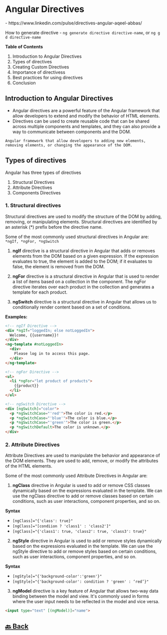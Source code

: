 <h1>Angular Directives</h1> - https://www.linkedin.com/pulse/directives-angular-aqeel-abbas/

How to generate directive - `ng generate directive directive-name`, or `ng g d directive-name`

**Table of Contents**

1. Introduction to Angular Directives
2. Types of directives
3. Creating Custom Directives
4. Importance of directivess
5. Best practices for using directives
6. Conclusion

<h2>Introduction to Angular Directives</h2>

- Angular directives are a powerful feature of the Angular framework that allow developers to extend and modify the behavior of HTML elements.
- Directives can be used to create reusable code that can be shared across multiple components and templates, and they can also provide a way to communicate between components and the DOM.

`Angular framework that allow developers to adding new elements, removing elements, or changing the appearance of the DOM.`

<h2>Types of directives</h2>

Angular has three types of directives

1. Structural Directives
2. Attribute Directives
3. Components Directives

<h3>1. Structural directives</h3>

Structural directives are used to modify the structure of the DOM by adding, removing, or manipulating elements. Structural directives are identified by an asterisk (*) prefix before the directive name.

Some of the most commonly used structural directives in Angular are: `*ngIf, *ngFor, *ngSwitch`

1. **ngIf** directive is a structural directive in Angular that adds or removes elements from the DOM based on a given expression. If the expression evaluates to true, the element is added to the DOM; if it evaluates to false, the element is removed from the DOM.

2. **ngFor** directive is a structural directive in Angular that is used to render a list of items based on a collection in the component. The ngFor directive iterates over each product in the collection and generates a template for each product.

3. **ngSwitch** directive is a structural directive in Angular that allows us to conditionally render content based on a set of conditions.

**Examples:**

```html
<!-- ngIf Directive -->
<div *ngIf="loggedIn; else notLoggedIn">
  Welcome, {{username}}!
</div>
<ng-template #notLoggedIn>
  <div>
    Please log in to access this page.
  </div>
</ng-template>

<!-- ngFor Directive -->
<ul>
  <li *ngFor="let product of products">
    {{product}}
  </li>
</ul>

<!-- ngSwitch Directive -->
<div [ngSwitch]="color">
  <p *ngSwitchCase="'red'">The color is red.</p>
  <p *ngSwitchCase="'blue'">The color is blue.</p>
  <p *ngSwitchCase="'green'">The color is green.</p>
  <p *ngSwitchDefault>The color is unknown.</p>
</div>
```

<h3>2. Attribute Directives</h3>

Attribute Directives are used to manipulate the behavior and appearance of the DOM elements. They are used to add, remove, or modify the attributes of the HTML elements.

Some of the most commonly used Attribute Directives in Angular are:

1. **ngClass** directive in Angular is used to add or remove CSS classes dynamically based on the expressions evaluated in the template. We can use the ngClass directive to add or remove classes based on certain conditions, such as user interactions, component properties, and so on.

**Syntax**

- `[ngClass]="{'class': true}"`
- `[ngClass]="[condiion ? 'class1' : 'class2']"`
- `[ngClass]="{'class1': true, 'class2': true, 'class3': true}"`

2. **ngStyle** directive in Angular is used to add or remove styles dynamically based on the expressions evaluated in the template. We can use the ngStyle directive to add or remove styles based on certain conditions, such as user interactions, component properties, and so on.

**Syntax**

- `[ngStyle]="{'background-color':'green'}"`
- `[ngStyle]="{'background-color': condition ? 'green' : ‘red’}"`

3. **ngModel** directive is a key feature of Angular that allows two-way data binding between the model and view. It's commonly used in forms where the user input needs to be reflected in the model and vice versa.

```html
<input type="text" [(ngModel)]="name">
```



<h2><a href="https://github.com/sanjay9616/Angular/blob/master/README.md"> 🔙 Back</a></h2>
